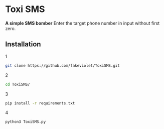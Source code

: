 # Toxi SMS
**A simple SMS bomber**
Enter the target phone number in input without first zero.
## Installation
1
```bash
git clone https://github.com/fakeviolet/ToxiSMS.git
```
2
```bash
cd ToxiSMS/
```
3
```bash
pip install -r requirements.txt
```
4
```bash
python3 ToxiSMS.py
```
